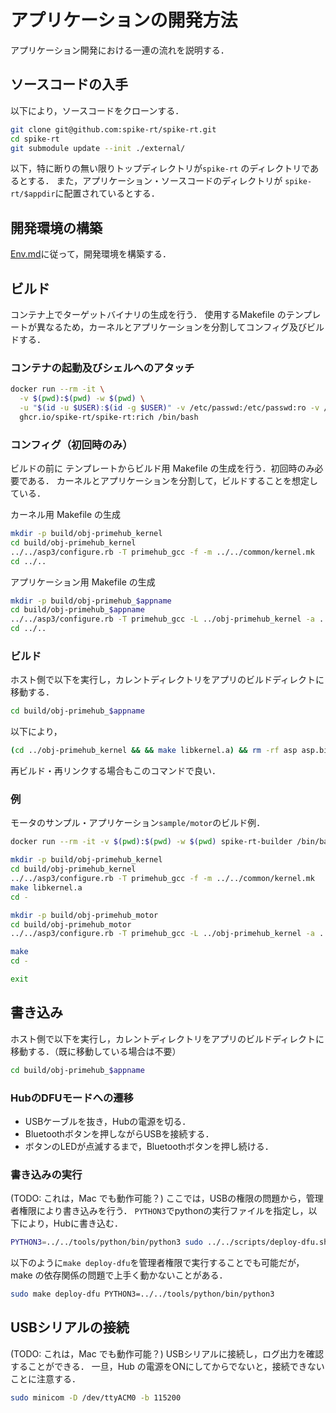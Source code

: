 # アプリケーションの開発方法
アプリケーション開発における一連の流れを説明する．

## ソースコードの入手
以下により，ソースコードをクローンする．
```bash
git clone git@github.com:spike-rt/spike-rt.git
cd spike-rt
git submodule update --init ./external/
```
以下，特に断りの無い限りトップディレクトリが`spike-rt` のディレクトリであるとする．
また，アプリケーション・ソースコードのディレクトリが `spike-rt/$appdir`に配置されているとする．


## 開発環境の構築
[Env.md](Env.md)に従って，開発環境を構築する．

## ビルド
コンテナ上でターゲットバイナリの生成を行う．
使用するMakefile のテンプレートが異なるため，カーネルとアプリケーションを分割してコンフィグ及びビルドする．

### コンテナの起動及びシェルへのアタッチ
```bash
docker run --rm -it \
  -v $(pwd):$(pwd) -w $(pwd) \
  -u "$(id -u $USER):$(id -g $USER)" -v /etc/passwd:/etc/passwd:ro -v /etc/group:/etc/group:ro \
  ghcr.io/spike-rt/spike-rt:rich /bin/bash
```

### コンフィグ（初回時のみ）
ビルドの前に テンプレートからビルド用 Makefile の生成を行う．初回時のみ必要である．
カーネルとアプリケーションを分割して，ビルドすることを想定している．

カーネル用 Makefile の生成
```bash
mkdir -p build/obj-primehub_kernel
cd build/obj-primehub_kernel
../../asp3/configure.rb -T primehub_gcc -f -m ../../common/kernel.mk
cd ../..
```

アプリケーション用 Makefile の生成
```bash
mkdir -p build/obj-primehub_$appname
cd build/obj-primehub_$appname
../../asp3/configure.rb -T primehub_gcc -L ../obj-primehub_kernel -a ../../$appdir/ -A $appname -m ../../common/app.mk
cd ../..
```

### ビルド
ホスト側で以下を実行し，カレントディレクトリをアプリのビルドディレクトに移動する．
```bash
cd build/obj-primehub_$appname
```
以下により，
```bash
(cd ../obj-primehub_kernel && && make libkernel.a) && rm -rf asp asp.bin && make
```
再ビルド・再リンクする場合もこのコマンドで良い．

### 例
モータのサンプル・アプリケーション`sample/motor`のビルド例．

```bash
docker run --rm -it -v $(pwd):$(pwd) -w $(pwd) spike-rt-builder /bin/bash

mkdir -p build/obj-primehub_kernel
cd build/obj-primehub_kernel
../../asp3/configure.rb -T primehub_gcc -f -m ../../common/kernel.mk
make libkernel.a
cd -

mkdir -p build/obj-primehub_motor
cd build/obj-primehub_motor
../../asp3/configure.rb -T primehub_gcc -L ../obj-primehub_kernel -a ../../sample/motor/ -A motor -m ../../common/app.mk

make
cd -

exit
```


## 書き込み
ホスト側で以下を実行し，カレントディレクトリをアプリのビルドディレクトに移動する．（既に移動している場合は不要）
```bash
cd build/obj-primehub_$appname
```

### HubのDFUモードへの遷移
- USBケーブルを抜き，Hubの電源を切る．
- Bluetoothボタンを押しながらUSBを接続する．
- ボタンのLEDが点滅するまで，Bluetoothボタンを押し続ける．

### 書き込みの実行
(TODO: これは，Mac でも動作可能？)
ここでは，USBの権限の問題から，管理者権限により書き込みを行う．
`PYTHON3`でpythonの実行ファイルを指定し，以下により，Hubに書き込む．
```bash
PYTHON3=../../tools/python/bin/python3 sudo ../../scripts/deploy-dfu.sh asp.bin     
```

以下のように`make deploy-dfu`を管理者権限で実行することでも可能だが，make の依存関係の問題で上手く動かないことがある．
```bash
sudo make deploy-dfu PYTHON3=../../tools/python/bin/python3
```

## USBシリアルの接続
(TODO: これは，Mac でも動作可能？)
USBシリアルに接続し，ログ出力を確認することができる．
一旦，Hub の電源をONにしてからでないと，接続できないことに注意する．
```bash
sudo minicom -D /dev/ttyACM0 -b 115200
```
